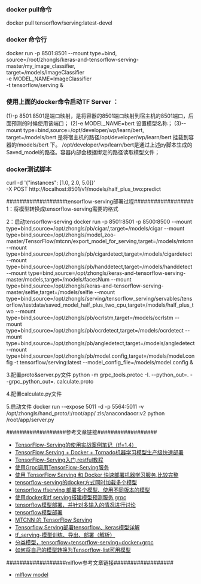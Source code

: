 ### docker pull命令
docker pull tensorflow/serving:latest-devel

### docker 命令行
docker run -p 8501:8501 --mount type=bind,\
source=/root/zhongls/keras-and-tensorflow-serving-master/my_image_classifier,\
target=/models/ImageClassifier \
-e MODEL_NAME=ImageClassifier \
-t tensorflow/serving &

### 使用上面的docker命令启动TF Server ：
(1)-p 8501:8501是端口映射，是将容器的8501端口映射到宿主机的8501端口，后面预测的时候使用该端口；
(2)-e MODEL_NAME=bert 设置模型名称；
(3)--mount type=bind,source=/opt/developer/wp/learn/bert, target=/models/bert 是将宿主机的路径/opt/developer/wp/learn/bert 挂载到容器的/models/bert 下。
/opt/developer/wp/learn/bert是通过上述py脚本生成的Saved_model的路径。容器内部会根据绑定的路径读取模型文件；


### docker测试脚本
curl -d '{"instances": [1.0, 2.0, 5.0]}' \
  -X POST http://localhost:8501/v1/models/half_plus_two:predict
  
 

##################tensorflow-serving部署过程##################
1：将模型转换成tensorflow-serving需要的格式

2：启动tensorflow-serving
docker run -p 8501:8501 -p 8500:8500 --mount type=bind,source=/opt/zhongls/pb/cigar/,target=/models/cigar --mount type=bind,source=/opt/zhongls/model_zoo-master/TensorFlow/mtcnn/export_model_for_serving,target=/models/mtcnn --mount type=bind,source=/opt/zhongls/pb/cigardetect,target=/models/cigardetect --mount type=bind,source=/opt/zhongls/pb/handdetect,target=/models/handdetect --mount type=bind,source=/opt/zhongls/keras-and-tensorflow-serving-master/models,target=/models/facesNum --mount type=bind,source=/opt/zhongls/keras-and-tensorflow-serving-master/selfie,target=/models/selfie --mount type=bind,source=/opt/zhongls/serving/tensorflow_serving/servables/tensorflow/testdata/saved_model_half_plus_two_cpu,target=/models/half_plus_two --mount type=bind,source=/opt/zhongls/pb/ocrlstm,target=/models/ocrlstm --mount type=bind,source=/opt/zhongls/pb/ocrdetect,target=/models/ocrdetect --mount type=bind,source=/opt/zhongls/pb/angledetect,target=/models/angledetect --mount type=bind,source=/opt/zhongls/pb/model.config,target=/models/model.config -t tensorflow/serving:latest --model_config_file=/models/model.config &

3.配置proto&server.py文件
python -m grpc_tools.protoc -I. --python_out=. --grpc_python_out=. calculate.proto

4.配置calculate.py文件

5.启动文件
docker run --expose 5011 -d -p 5564:5011  -v /opt/zhongls/hand_proto/:/root/app/ zls/anacondaocr:v2  python  /root/app/server.py



##################参考文章链接##################
* [TensorFlow-Serving的使用实战案例笔记（tf=1.4）](https://blog.csdn.net/sinat_26917383/article/details/104902909)
* [TensorFlow Serving + Docker + Tornado机器学习模型生产级快速部署](https://zhuanlan.zhihu.com/p/52096200)
* [TensorFlow-Serving入门,restful教程](https://springzzj.github.io/2020/01/17/TensorFlow-Serving%E7%8E%AF%E5%A2%83%E6%90%AD%E5%BB%BA/)
* [使用Grpc调用TensorFlow-Serving服务](https://zhuanlan.zhihu.com/p/110727286)
* [使用 TensorFlow Serving 和 Docker 快速部署机器学习服务,比较完整](https://blog.csdn.net/weixin_34343000/article/details/88118667)
* [tensorflow-serving的docker方式同时加载多个模型](https://www.jianshu.com/p/b1438bdcb121)
* [tensorflow tfserving 部署多个模型、使用不同版本的模型](https://blog.csdn.net/JerryZhang__/article/details/86516428)
* [使用docker和tf serving搭建模型预测服务,grpc](https://blog.csdn.net/JerryZhang__/article/details/85107506)
* [tensorflow模型部署，并针对多输入的情况进行讨论](https://blog.csdn.net/u011734144/article/details/82107610)
* [tensorflow模型部署](https://www.jianshu.com/p/d11a5c3dc757)
* [MTCNN 的 TensorFlow Serving](https://blog.csdn.net/FortiLZ/article/details/81396683?utm_source=blogxgwz6&tdsourcetag=s_pctim_aiomsg)
* [Tensorflow Serving部署tensorflow、keras模型详解](https://blog.csdn.net/u010159842/article/details/88529281)
* [tf_serving-模型训练、导出、部署（解析）](https://blog.csdn.net/wc781708249/article/details/78606514)
* [分类模型，tensorflow+tensorflow-serving+docker+grpc](https://blog.csdn.net/u013714645/article/details/81449487?utm_source=blogxgwz1)
* [如何将自己的模型转换为Tensorflow-list可用模型](https://mp.weixin.qq.com/s/AIQtlNNEb0lKyshGZcpZAw)




##################mlflow参考文章链接##################
* [mlflow model](https://blog.csdn.net/chenghouxian7338/article/details/101034156)





